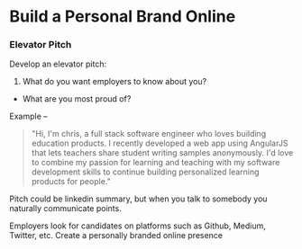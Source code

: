 # Build a Personal Brand Online

### Elevator Pitch

Develop an elevator pitch: 
1. What do you want employers to know about you?
- What are you most proud of?

Example –

> "Hi, I'm chris, a full stack software engineer who loves building education products. I recently developed a web app using AngularJS that lets teachers share student writing samples anonymously. I'd love to combine my passion for learning and teaching with my software development skills to continue building personalized learning products for people."

Pitch could be linkedin summary, but when you talk to somebody you naturally communicate points.

Employers look for candidates on platforms such as Github, Medium, Twitter, etc.
Create a personally branded online presence

